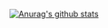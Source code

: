 [![Anurag's github stats](https://github-readme-stats.vercel.app/api?username=anuraghazra "![Anurag's github stats")](https://github.com/CornCarrots/github-readme-stats)
